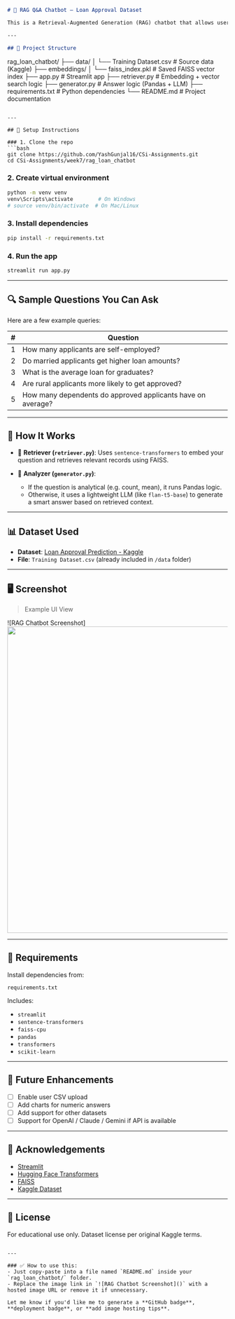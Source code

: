 
```markdown
# 🤖 RAG Q&A Chatbot – Loan Approval Dataset

This is a Retrieval-Augmented Generation (RAG) chatbot that allows users to ask intelligent questions about a **Loan Approval Dataset**. It combines **vector-based document retrieval** with **Pandas analytics** and **generative AI models** (like Hugging Face’s `flan-t5`) to answer user queries.

---

## 📁 Project Structure

```

rag\_loan\_chatbot/
├── data/
│   └── Training Dataset.csv         # Source data (Kaggle)
├── embeddings/
│   └── faiss\_index.pkl              # Saved FAISS vector index
├── app.py                           # Streamlit app
├── retriever.py                     # Embedding + vector search logic
├── generator.py                     # Answer logic (Pandas + LLM)
├── requirements.txt                 # Python dependencies
└── README.md                        # Project documentation

````

---

## 🚀 Setup Instructions

### 1. Clone the repo
```bash
git clone https://github.com/YashGunjal16/CSi-Assignments.git
cd CSi-Assignments/week7/rag_loan_chatbot
````

### 2. Create virtual environment

```bash
python -m venv venv
venv\Scripts\activate        # On Windows
# source venv/bin/activate  # On Mac/Linux
```

### 3. Install dependencies

```bash
pip install -r requirements.txt
```

### 4. Run the app

```bash
streamlit run app.py
```

---

## 🔍 Sample Questions You Can Ask

Here are a few example queries:

| # | Question                                                    |
| - | ----------------------------------------------------------- |
| 1 | How many applicants are self-employed?                      |
| 2 | Do married applicants get higher loan amounts?              |
| 3 | What is the average loan for graduates?                     |
| 4 | Are rural applicants more likely to get approved?           |
| 5 | How many dependents do approved applicants have on average? |

---

## 🧠 How It Works

* 🔎 **Retriever (`retriever.py`)**: Uses `sentence-transformers` to embed your question and retrieves relevant records using FAISS.
* 🧮 **Analyzer (`generator.py`)**:

  * If the question is analytical (e.g. count, mean), it runs Pandas logic.
  * Otherwise, it uses a lightweight LLM (like `flan-t5-base`) to generate a smart answer based on retrieved context.

---

## 📊 Dataset Used

* **Dataset**: [Loan Approval Prediction - Kaggle](https://www.kaggle.com/datasets/sonalisingh1411/loan-approval-prediction)
* **File**: `Training Dataset.csv` (already included in `/data` folder)

---

## 🖥️ Screenshot

> Example UI View

![RAG Chatbot Screenshot]<img src="https://github.com/YashGunjal16/CSi-Assignments/blob/main/week7/rag_loan_chatbot/demo.gif" width="700"/>


---

## 🧾 Requirements

Install dependencies from:

```
requirements.txt
```

Includes:

* `streamlit`
* `sentence-transformers`
* `faiss-cpu`
* `pandas`
* `transformers`
* `scikit-learn`

---

## 📌 Future Enhancements

* [ ] Enable user CSV upload
* [ ] Add charts for numeric answers
* [ ] Add support for other datasets
* [ ] Support for OpenAI / Claude / Gemini if API is available

---

## 🙌 Acknowledgements

* [Streamlit](https://streamlit.io/)
* [Hugging Face Transformers](https://huggingface.co/)
* [FAISS](https://github.com/facebookresearch/faiss)
* [Kaggle Dataset](https://www.kaggle.com/datasets/sonalisingh1411/loan-approval-prediction)

---

## 📃 License

For educational use only. Dataset license per original Kaggle terms.

```

---

### ✅ How to use this:
- Just copy-paste into a file named `README.md` inside your `rag_loan_chatbot/` folder.
- Replace the image link in `![RAG Chatbot Screenshot]()` with a hosted image URL or remove it if unnecessary.

Let me know if you'd like me to generate a **GitHub badge**, **deployment badge**, or **add image hosting tips**.
```
